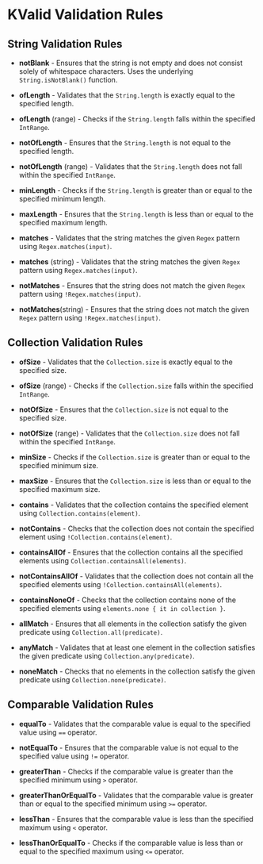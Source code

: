 # KValid Validation Rules

## String Validation Rules

* **notBlank** - Ensures that the string is not empty and does not consist solely of whitespace characters. Uses the
  underlying `String.isNotBlank()` function.

* **ofLength** - Validates that the `String.length` is exactly equal to the specified length.

* **ofLength** (range) - Checks if the `String.length` falls within the specified `IntRange`.

* **notOfLength** - Ensures that the `String.length` is not equal to the specified length.

* **notOfLength** (range) - Validates that the `String.length` does not fall within the specified `IntRange`.

* **minLength** - Checks if the `String.length` is greater than or equal to the specified minimum length.

* **maxLength** - Ensures that the `String.length` is less than or equal to the specified maximum length.

* **matches** - Validates that the string matches the given `Regex` pattern using `Regex.matches(input)`.

* **matches** (string) - Validates that the string matches the given `Regex` pattern using `Regex.matches(input)`.

* **notMatches** - Ensures that the string does not match the given `Regex` pattern using `!Regex.matches(input)`.

* **notMatches**(string) - Ensures that the string does not match the given `Regex` pattern using `!Regex.matches(input)`.

## Collection Validation Rules

* **ofSize** - Validates that the `Collection.size` is exactly equal to the specified size.

* **ofSize** (range) - Checks if the `Collection.size` falls within the specified `IntRange`.

* **notOfSize** - Ensures that the `Collection.size` is not equal to the specified size.

* **notOfSize** (range) - Validates that the `Collection.size` does not fall within the specified `IntRange`.

* **minSize** - Checks if the `Collection.size` is greater than or equal to the specified minimum size.

* **maxSize** - Ensures that the `Collection.size` is less than or equal to the specified maximum size.

* **contains** - Validates that the collection contains the specified element using `Collection.contains(element)`.

* **notContains** - Checks that the collection does not contain the specified element using `!Collection.contains(element)`.

* **containsAllOf** - Ensures that the collection contains all the specified elements
  using `Collection.containsAll(elements)`.

* **notContainsAllOf** - Validates that the collection does not contain all the specified elements
  using `!Collection.containsAll(elements)`.

* **containsNoneOf** - Checks that the collection contains none of the specified elements
  using `elements.none { it in collection }`.

* **allMatch** - Ensures that all elements in the collection satisfy the given predicate using `Collection.all(predicate)`.

* **anyMatch** - Validates that at least one element in the collection satisfies the given predicate
  using `Collection.any(predicate)`.

* **noneMatch** - Checks that no elements in the collection satisfy the given predicate using `Collection.none(predicate)`.

## Comparable Validation Rules

* **equalTo** - Validates that the comparable value is equal to the specified value using `==` operator.

* **notEqualTo** - Ensures that the comparable value is not equal to the specified value using `!=` operator.

* **greaterThan** - Checks if the comparable value is greater than the specified minimum using `>` operator.

* **greaterThanOrEqualTo** - Validates that the comparable value is greater than or equal to the specified minimum
  using `>=` operator.

* **lessThan** - Ensures that the comparable value is less than the specified maximum using `<` operator.

* **lessThanOrEqualTo** - Checks if the comparable value is less than or equal to the specified maximum using `<=` operator.